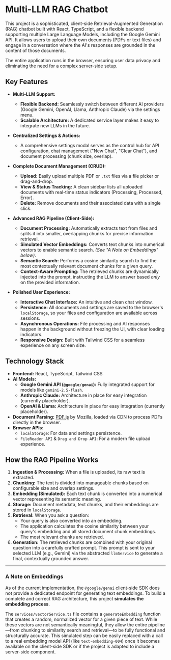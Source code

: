 # Multi-LLM RAG Chatbot

This project is a sophisticated, client-side Retrieval-Augmented Generation (RAG) chatbot built with React, TypeScript, and a flexible backend supporting multiple Large Language Models, including the Google Gemini API. It allows users to upload their own documents (PDFs or text files) and engage in a conversation where the AI's responses are grounded in the content of those documents.

The entire application runs in the browser, ensuring user data privacy and eliminating the need for a complex server-side setup.

## Key Features

- **Multi-LLM Support:**
  - **Flexible Backend:** Seamlessly switch between different AI providers (Google Gemini, OpenAI, Llama, Anthropic Claude) via the settings menu.
  - **Scalable Architecture:** A dedicated service layer makes it easy to integrate new LLMs in the future.

- **Centralized Settings & Actions:**
  - A comprehensive settings modal serves as the control hub for API configuration, chat management ("New Chat", "Clear Chat"), and document processing (chunk size, overlap).

- **Complete Document Management (CRUD):**
  - **Upload:** Easily upload multiple PDF or `.txt` files via a file picker or drag-and-drop.
  - **View & Status Tracking:** A clean sidebar lists all uploaded documents with real-time status indicators (Processing, Processed, Error).
  - **Delete:** Remove documents and their associated data with a single click.

- **Advanced RAG Pipeline (Client-Side):**
  - **Document Processing:** Automatically extracts text from files and splits it into smaller, overlapping chunks for precise information retrieval.
  - **Simulated Vector Embeddings:** Converts text chunks into numerical vectors to enable semantic search. *(See "A Note on Embeddings" below)*.
  - **Semantic Search:** Performs a cosine similarity search to find the most contextually relevant document chunks for a given query.
  - **Context-Aware Prompting:** The retrieved chunks are dynamically injected into the prompt, instructing the LLM to answer based *only* on the provided information.

- **Polished User Experience:**
  - **Interactive Chat Interface:** An intuitive and clean chat window.
  - **Persistence:** All documents and settings are saved to the browser's `localStorage`, so your files and configuration are available across sessions.
  - **Asynchronous Operations:** File processing and AI responses happen in the background without freezing the UI, with clear loading indicators.
  - **Responsive Design:** Built with Tailwind CSS for a seamless experience on any screen size.

## Technology Stack

- **Frontend:** React, TypeScript, Tailwind CSS
- **AI Models:**
  - **Google Gemini API (`@google/genai`):** Fully integrated support for models like `gemini-2.5-flash`.
  - **Anthropic Claude:** Architecture in place for easy integration (currently placeholder).
  - **OpenAI & Llama:** Architecture in place for easy integration (currently placeholder).
- **Document Parsing:** [PDF.js](https://mozilla.github.io/pdf.js/) by Mozilla, loaded via CDN to process PDFs directly in the browser.
- **Browser APIs:**
  - `localStorage`: For data and settings persistence.
  - `FileReader API` & `Drag and Drop API`: For a modern file upload experience.

## How the RAG Pipeline Works

1.  **Ingestion & Processing:** When a file is uploaded, its raw text is extracted.
2.  **Chunking:** The text is divided into manageable chunks based on configurable size and overlap settings.
3.  **Embedding (Simulated):** Each text chunk is converted into a numerical vector representing its semantic meaning.
4.  **Storage:** Document metadata, text chunks, and their embeddings are stored in `localStorage`.
5.  **Retrieval:** When you ask a question:
    - Your query is also converted into an embedding.
    - The application calculates the cosine similarity between your query's embedding and all stored document chunk embeddings.
    - The most relevant chunks are retrieved.
6.  **Generation:** The retrieved chunks are combined with your original question into a carefully crafted prompt. This prompt is sent to your selected LLM (e.g., Gemini) via the abstracted `llmService` to generate a final, contextually grounded answer.

---

### A Note on Embeddings

As of the current implementation, the `@google/genai` client-side SDK does not provide a dedicated endpoint for generating text embeddings. To build a complete and correct RAG architecture, this project **simulates the embedding process**.

The `services/vectorService.ts` file contains a `generateEmbedding` function that creates a random, normalized vector for a given piece of text. While these vectors are not semantically meaningful, they allow the entire pipeline—from chunking to similarity search and retrieval—to be fully functional and structurally accurate. This simulated step can be easily replaced with a call to a real embedding model API (like `text-embedding-004`) once it becomes available on the client-side SDK or if the project is adapted to include a server-side component.